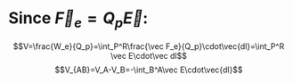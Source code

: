 # Since $\vec F_e=Q_p\vec E$:
$$V=\frac{W_e}{Q_p}=\int_P^R\frac{\vec F_e}{Q_p}\cdot\vec{dl}=\int_P^R \vec E\cdot\vec dl$$$$V_{AB}=V_A-V_B=-\int_B^A\vec E\cdot\vec{dl}$$
